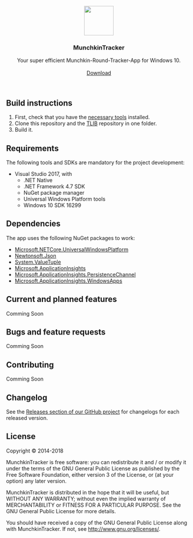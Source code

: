 <p align="center">
  <a href="https://github.com/TobiVanHelsinki/MunchkinTracker">
    <img src="https://github.com/TobiVanHelsinki/MunchkinTracker/tree/master/MunchkinUWP/Assets/LogoSource/Logo.png" width=80 height=80>
  </a>

  <h3 align="center">MunchkinTracker</h3>

  <p align="center">
    Your super efficient Munchkin-Round-Tracker-App for Windows 10.
  <br>
    <br>
    <a href="https://www.microsoft.com/store/productId/9NBLGGH40026">Download</a>
  </p>
</p>

<br>

## Build instructions
1. First, check that you have the [necessary tools](#requirements) installed.
2. Clone this repository and the [TLIB](https://github.com/TobiVanHelsinki/TLIB) repository in one folder.
3. Build it.

## Requirements
The following tools and SDKs are mandatory for the project development:
* Visual Studio 2017, with
    * .NET Native
    * .NET Framework 4.7 SDK
    * NuGet package manager
    * Universal Windows Platform tools
    * Windows 10 SDK 16299


## Dependencies
The app uses the following NuGet packages to work:
* [Microsoft.NETCore.UniversalWindowsPlatform](https://www.nuget.org/packages/Microsoft.NETCore.UniversalWindowsPlatform/)
* [Newtonsoft.Json](https://www.nuget.org/packages/Newtonsoft.Json/)
* [System.ValueTuple](https://www.nuget.org/packages/System.ValueTuple/)
* [Microsoft.ApplicationInsights](https://www.nuget.org/packages/Microsoft.ApplicationInsights/)
* [Microsoft.ApplicationInsights.PersistenceChannel](https://www.nuget.org/packages/Microsoft.ApplicationInsights.PersistenceChannel/)
* [Microsoft.ApplicationInsights.WindowsApps](https://www.nuget.org/packages/Microsoft.ApplicationInsights.WindowsApps/)


## Current and planned features
Comming Soon

## Bugs and feature requests
Comming Soon

## Contributing
Comming Soon

## Changelog
See the [Releases section of our GitHub project](https://github.com/TobiVanHelsinki/MunchkinTracker/releases) for changelogs for each released version.


## License
Copyright © 2014-2018

MunchkinTracker is free software: you can redistribute it and / or modify it under the terms of the GNU General Public License as published by the Free Software Foundation, either version 3 of the License, or (at your option) any later version.

MunchkinTracker is distributed in the hope that it will be useful, but WITHOUT ANY WARRANTY; without even the implied warranty of MERCHANTABILITY or FITNESS FOR A PARTICULAR PURPOSE. See the GNU General Public License for more details.

You should have received a copy of the GNU General Public License along with MunchkinTracker. If not, see http://www.gnu.org/licenses/.
